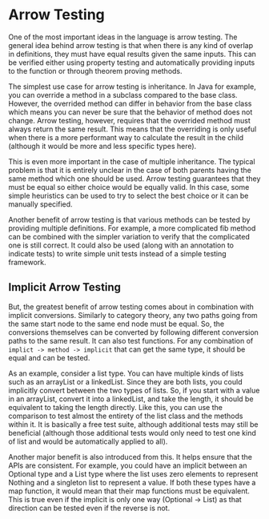 # Arrow Testing

One of the most important ideas in the language is arrow testing. The general idea behind arrow testing is that when there is any kind of overlap in definitions, they must have equal results given the same inputs. This can be verified either using property testing and automatically providing inputs to the function or through theorem proving methods.

The simplest use case for arrow testing is inheritance. In Java for example, you can override a method in a subclass compared to the base class. However, the overrided method can differ in behavior from the base class which means you can never be sure that the behavior of method does not change. Arrow testing, however, requires that the overrided method must always return the same result. This means that the overriding is only useful when there is a more performant way to calculate the result in the child (although it would be more and less specific types here).

This is even more important in the case of multiple inheritance. The typical problem is that it is entirely unclear in the case of both parents having the same method which one should be used. Arrow testing guarantees that they must be equal so either choice would be equally valid. In this case, some simple heuristics can be used to try to select the best choice or it can be manually specified.

Another benefit of arrow testing is that various methods can be tested by providing multiple definitions. For example, a more complicated fib method can be combined with the simpler variation to verify that the complicated one is still correct. It could also be used (along with an annotation to indicate tests) to write simple unit tests instead of a simple testing framework.

## Implicit Arrow Testing

But, the greatest benefit of arrow testing comes about in combination with implicit conversions. Similarly to category theory, any two paths going from the same start node to the same end node must be equal. So, the conversions themselves can be converted by following different conversion paths to the same result. It can also test functions. For any combination of `implict -> method -> implicit` that can get the same type, it should be equal and can be tested.

As an example, consider a list type. You can have multiple kinds of lists such as an arrayList or a linkedList. Since they are both lists, you could implicitly convert between the two types of lists. So, if you start with a value in an arrayList, convert it into a linkedList, and take the length, it should be equivalent to taking the length directly. Like this, you can use the comparison to test almost the entirety of the list class and the methods within it. It is basically a free test suite, although additional tests may still be beneficial (although those additional tests would only need to test one kind of list and would be automatically applied to all).

Another major benefit is also introduced from this. It helps ensure that the APIs are consistent. For example, you could have an implicit between an Optional type and a List type where the list uses zero elements to represent Nothing and a singleton list to represent a value. If both these types have a map function, it would mean that their map functions must be equivalent. This is true even if the implicit is only one way (Optional -> List) as that direction can be tested even if the reverse is not.
